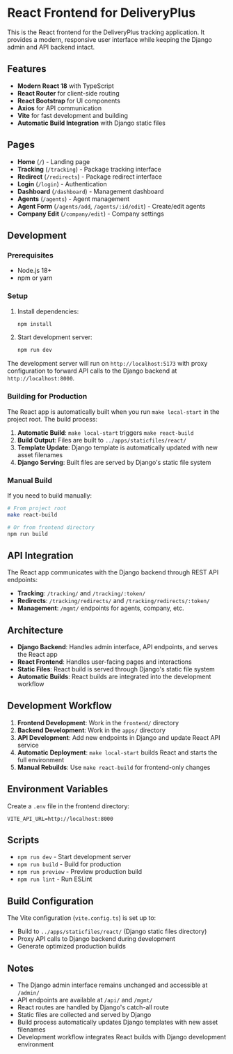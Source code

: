 # React Frontend for DeliveryPlus

This is the React frontend for the DeliveryPlus tracking application. It provides a modern, responsive user interface while keeping the Django admin and API backend intact.

## Features

- **Modern React 18** with TypeScript
- **React Router** for client-side routing
- **React Bootstrap** for UI components
- **Axios** for API communication
- **Vite** for fast development and building
- **Automatic Build Integration** with Django static files

## Pages

- **Home** (`/`) - Landing page
- **Tracking** (`/tracking`) - Package tracking interface
- **Redirect** (`/redirects`) - Package redirect interface
- **Login** (`/login`) - Authentication
- **Dashboard** (`/dashboard`) - Management dashboard
- **Agents** (`/agents`) - Agent management
- **Agent Form** (`/agents/add`, `/agents/:id/edit`) - Create/edit agents
- **Company Edit** (`/company/edit`) - Company settings

## Development

### Prerequisites

- Node.js 18+ 
- npm or yarn

### Setup

1. Install dependencies:
   ```bash
   npm install
   ```

2. Start development server:
   ```bash
   npm run dev
   ```

The development server will run on `http://localhost:5173` with proxy configuration to forward API calls to the Django backend at `http://localhost:8000`.

### Building for Production

The React app is automatically built when you run `make local-start` in the project root. The build process:

1. **Automatic Build**: `make local-start` triggers `make react-build`
2. **Build Output**: Files are built to `../apps/staticfiles/react/`
3. **Template Update**: Django template is automatically updated with new asset filenames
4. **Django Serving**: Built files are served by Django's static file system

### Manual Build

If you need to build manually:

```bash
# From project root
make react-build

# Or from frontend directory
npm run build
```

## API Integration

The React app communicates with the Django backend through REST API endpoints:

- **Tracking**: `/tracking/` and `/tracking/:token/`
- **Redirects**: `/tracking/redirects/` and `/tracking/redirects/:token/`
- **Management**: `/mgmt/` endpoints for agents, company, etc.

## Architecture

- **Django Backend**: Handles admin interface, API endpoints, and serves the React app
- **React Frontend**: Handles user-facing pages and interactions
- **Static Files**: React build is served through Django's static file system
- **Automatic Builds**: React builds are integrated into the development workflow

## Development Workflow

1. **Frontend Development**: Work in the `frontend/` directory
2. **Backend Development**: Work in the `apps/` directory
3. **API Development**: Add new endpoints in Django and update React API service
4. **Automatic Deployment**: `make local-start` builds React and starts the full environment
5. **Manual Rebuilds**: Use `make react-build` for frontend-only changes

## Environment Variables

Create a `.env` file in the frontend directory:

```env
VITE_API_URL=http://localhost:8000
```

## Scripts

- `npm run dev` - Start development server
- `npm run build` - Build for production
- `npm run preview` - Preview production build
- `npm run lint` - Run ESLint

## Build Configuration

The Vite configuration (`vite.config.ts`) is set up to:

- Build to `../apps/staticfiles/react/` (Django static files directory)
- Proxy API calls to Django backend during development
- Generate optimized production builds

## Notes

- The Django admin interface remains unchanged and accessible at `/admin/`
- API endpoints are available at `/api/` and `/mgmt/`
- React routes are handled by Django's catch-all route
- Static files are collected and served by Django
- Build process automatically updates Django templates with new asset filenames
- Development workflow integrates React builds with Django development environment
